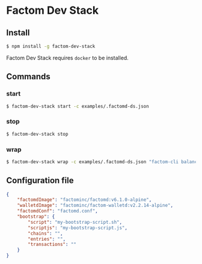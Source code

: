 # Factom Dev Stack

## Install

```bash
$ npm install -g factom-dev-stack
```

Factom Dev Stack requires `docker` to be installed.

## Commands

### start

```bash
$ factom-dev-stack start -c examples/.factomd-ds.json
```

### stop

```bash
$ factom-dev-stack stop
```

### wrap

```bash
$ factom-dev-stack wrap -c examples/.factomd-ds.json "factom-cli balance FA2jK2HcLnRdS94dEcU27rF3meoJfpUcZPSinpb7AwQvPRY6RL1Q"
```

## Configuration file

```json
{
    "factomdImage": "factominc/factomd:v6.1.0-alpine",
    "walletdImage": "factominc/factom-walletd:v2.2.14-alpine",
    "factomdConf": "factomd.conf",
    "bootstrap": {
        "script": "my-bootstrap-script.sh",
        "scriptjs": "my-bootstrap-script.js",
        "chains": "",
        "entries": "",
        "transactions": ""
    }
}
```